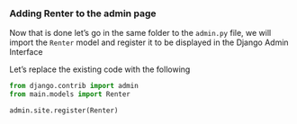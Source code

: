### Adding Renter to the admin page

Now that is done let’s go in the same folder to the `admin.py` file, we will import the `Renter` model and register it to be displayed in the Django Admin Interface

Let’s replace the existing code with the following

```python
from django.contrib import admin
from main.models import Renter

admin.site.register(Renter)
```
